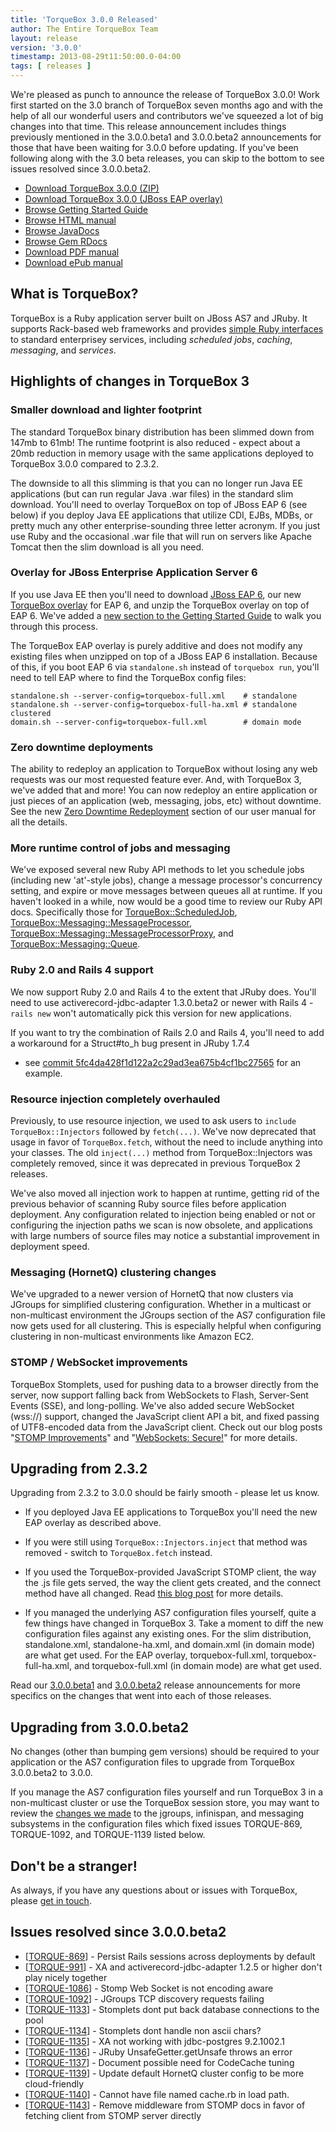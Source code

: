 ```yaml
---
title: 'TorqueBox 3.0.0 Released'
author: The Entire TorqueBox Team
layout: release
version: '3.0.0'
timestamp: 2013-08-29t11:50:00.0-04:00
tags: [ releases ]
---
```


We're pleased as punch to announce the release of TorqueBox 3.0.0!
Work first started on the 3.0 branch of TorqueBox seven months ago and
with the help of all our wonderful users and contributors we've
squeezed a lot of big changes into that time. This release
announcement includes things previously mentioned in the 3.0.0.beta1
and 3.0.0.beta2 announcements for those that have been waiting for
3.0.0 before updating. If you've been following along with the 3.0
beta releases, you can skip to the bottom to see issues resolved since
3.0.0.beta2.

* [Download TorqueBox 3.0.0 (ZIP)][download]
* [Download TorqueBox 3.0.0 (JBoss EAP overlay)][download_overlay]
* [Browse Getting Started Guide][gettingstarted]
* [Browse HTML manual][htmldocs]
* [Browse JavaDocs][javadocs]
* [Browse Gem RDocs][rdocs]
* [Download PDF manual][pdfdocs]
* [Download ePub manual][epubdocs]

## What is TorqueBox?

TorqueBox is a Ruby application server built on JBoss AS7 and JRuby.
It supports Rack-based web frameworks and provides [simple Ruby
interfaces][features] to standard enterprisey services, including
*scheduled jobs*, *caching*, *messaging*, and *services*.

## Highlights of changes in TorqueBox 3

### Smaller download and lighter footprint

The standard TorqueBox binary distribution has been slimmed down from
147mb to 61mb! The runtime footprint is also reduced - expect about a
20mb reduction in memory usage with the same applications deployed to
TorqueBox 3.0.0 compared to 2.3.2.

The downside to all this slimming is that you can no longer run Java
EE applications (but can run regular Java .war files) in the standard
slim download. You'll need to overlay TorqueBox on top of JBoss EAP 6
(see below) if you deploy Java EE applications that utilize CDI, EJBs,
MDBs, or pretty much any other enterprise-sounding three letter
acronym. If you just use Ruby and the occasional .war file that will
run on servers like Apache Tomcat then the slim download is all you
need.

### Overlay for JBoss Enterprise Application Server 6

If you use Java EE then you'll need to download [JBoss EAP
6][download_eap], our new [TorqueBox overlay][download_overlay] for
EAP 6, and unzip the TorqueBox overlay on top of EAP 6. We've added a
[new section to the Getting Started Guide][eap_instructions] to walk
you through this process.

The TorqueBox EAP overlay is purely additive and does not modify any
existing files when unzipped on top of a JBoss EAP 6
installation. Because of this, if you boot EAP 6 via `standalone.sh`
instead of `torquebox run`, you'll need to tell EAP where to find the
TorqueBox config files:

    standalone.sh --server-config=torquebox-full.xml    # standalone
    standalone.sh --server-config=torquebox-full-ha.xml # standalone clustered
    domain.sh --server-config=torquebox-full.xml        # domain mode

### Zero downtime deployments

The ability to redeploy an application to TorqueBox without losing any
web requests was our most requested feature ever. And, with TorqueBox
3, we've added that and more! You can now redeploy an entire
application or just pieces of an application (web, messaging, jobs,
etc) without downtime. See the new [Zero Downtime
Redeployment][zero_downtime] section of our user manual for all the
details.

### More runtime control of jobs and messaging

We've exposed several new Ruby API methods to let you schedule jobs
(including new 'at'-style jobs), change a message processor's
concurrency setting, and expire or move messages between queues all at
runtime. If you haven't looked in a while, now would be a good time to
review our Ruby API docs. Specifically those for
[TorqueBox::ScheduledJob][job_api_docs],
[TorqueBox::Messaging::MessageProcessor][msgproc_api_docs],
[TorqueBox::Messaging::MessageProcessorProxy][msgproxy_api_docs], and
[TorqueBox::Messaging::Queue][queue_api_docs].

### Ruby 2.0 and Rails 4 support

We now support Ruby 2.0 and Rails 4 to the extent that JRuby
does. You'll need to use activerecord-jdbc-adapter 1.3.0.beta2 or
newer with Rails 4 - `rails new` won't automatically pick this version
for new applications.

If you want to try the combination of Rails 2.0 and Rails 4, you'll
need to add a workaround for a Struct#to_h bug present in JRuby 1.7.4
- see [commit
5fc4da428f1d122a2c29ad3ea675b4cf1bc27565][ruby2rails4_bug] for an
example.

### Resource injection completely overhauled

Previously, to use resource injection, we used to ask users to
`include TorqueBox::Injectors` followed by `fetch(...)`. We've now
deprecated that usage in favor of `TorqueBox.fetch`, without the need
to include anything into your classes. The old `inject(...)` method
from TorqueBox::Injectors was completely removed, since it was
deprecated in previous TorqueBox 2 releases.

We've also moved all injection work to happen at runtime, getting rid
of the previous behavior of scanning Ruby source files before
application deployment. Any configuration related to injection being
enabled or not or configuring the injection paths we scan is now
obsolete, and applications with large numbers of source files may
notice a substantial improvement in deployment speed.

### Messaging (HornetQ) clustering changes

We've upgraded to a newer version of HornetQ that now clusters via
JGroups for simplified clustering configuration. Whether in a
multicast or non-multicast environment the JGroups section of the AS7
configuration file now gets used for all clustering. This is
especially helpful when configuring clustering in non-multicast
environments like Amazon EC2.

### STOMP / WebSocket improvements

TorqueBox Stomplets, used for pushing data to a browser directly from
the server, now support falling back from WebSockets to Flash,
Server-Sent Events (SSE), and long-polling. We've also added secure
WebSocket (wss://) support, changed the JavaScript client API a bit,
and fixed passing of UTF8-encoded data from the JavaScript
client. Check out our blog posts "[STOMP Improvements][stomp_improve]"
and "[WebSockets: Secure!][wss]" for more details.


## Upgrading from 2.3.2

Upgrading from 2.3.2 to 3.0.0 should be fairly smooth - please let us know.

* If you deployed Java EE applications to TorqueBox you'll need the
new EAP overlay as described above.

* If you were still using `TorqueBox::Injectors.inject` that method
was removed - switch to `TorqueBox.fetch` instead.

* If you used the TorqueBox-provided JavaScript STOMP client, the way
  the .js file gets served, the way the client gets created, and the
  connect method have all changed. Read [this blog
  post][stomp_improve] for more details.

* If you managed the underlying AS7 configuration files yourself,
quite a few things have changed in TorqueBox 3. Take a moment to diff
the new configuration files against any existing ones. For the slim
distribution, standalone.xml, standalone-ha.xml, and domain.xml (in
domain mode) are what get used. For the EAP overlay,
torquebox-full.xml, torquebox-full-ha.xml, and torquebox-full.xml (in
domain mode) are what get used.

Read our [3.0.0.beta1][] and [3.0.0.beta2][] release announcements for
more specifics on the changes that went into each of those releases.

## Upgrading from 3.0.0.beta2

No changes (other than bumping gem versions) should be required to
your application or the AS7 configuration files to upgrade from
TorqueBox 3.0.0.beta2 to 3.0.0.

If you manage the AS7 configuration files yourself and run TorqueBox 3
in a non-multicast cluster or use the TorqueBox session store, you may
want to review the [changes we made][standalone_ha] to the jgroups,
infinispan, and messaging subsystems in the configuration files which
fixed issues TORQUE-869, TORQUE-1092, and TORQUE-1139 listed below.

## Don't be a stranger!

As always, if you have any questions about or issues with TorqueBox, please [get in touch][community].

## Issues resolved since 3.0.0.beta2

<ul>
<li>[<a href='https://issues.jboss.org/browse/TORQUE-869'>TORQUE-869</a>] -         Persist Rails sessions across deployments by default
</li>
<li>[<a href='https://issues.jboss.org/browse/TORQUE-991'>TORQUE-991</a>] -         XA and activerecord-jdbc-adapter 1.2.5 or higher don&#39;t play nicely together
</li>
<li>[<a href='https://issues.jboss.org/browse/TORQUE-1086'>TORQUE-1086</a>] -         Stomp Web Socket is not encoding aware
</li>
<li>[<a href='https://issues.jboss.org/browse/TORQUE-1092'>TORQUE-1092</a>] -         JGroups TCP discovery requests failing
</li>
<li>[<a href='https://issues.jboss.org/browse/TORQUE-1133'>TORQUE-1133</a>] -         Stomplets dont put back database connections to the pool
</li>
<li>[<a href='https://issues.jboss.org/browse/TORQUE-1134'>TORQUE-1134</a>] -         Stomplets dont handle non ascii chars?
</li>
<li>[<a href='https://issues.jboss.org/browse/TORQUE-1135'>TORQUE-1135</a>] -         XA not working with jdbc-postgres 9.2.1002.1
</li>
<li>[<a href='https://issues.jboss.org/browse/TORQUE-1136'>TORQUE-1136</a>] -         JRuby UnsafeGetter.getUnsafe throws an error
</li>
<li>[<a href='https://issues.jboss.org/browse/TORQUE-1137'>TORQUE-1137</a>] -         Document possible need for CodeCache tuning
</li>
<li>[<a href='https://issues.jboss.org/browse/TORQUE-1139'>TORQUE-1139</a>] -         Update default HornetQ cluster config to be more cloud-friendly
</li>
<li>[<a href='https://issues.jboss.org/browse/TORQUE-1140'>TORQUE-1140</a>] -         Cannot have file named cache.rb in load path.
</li>
<li>[<a href='https://issues.jboss.org/browse/TORQUE-1143'>TORQUE-1143</a>] -         Remove middleware from STOMP docs in favor of fetching client from STOMP server directly
</li>
</ul>




[download]:         /release/org/torquebox/torquebox-dist/3.0.0/torquebox-dist-3.0.0-bin.zip
[download_overlay]: /release/org/torquebox/torquebox-dist/3.0.0/torquebox-dist-3.0.0-eap-overlay.zip
[gettingstarted]:   /getting-started/3.0.0/
[htmldocs]:         /documentation/3.0.0/
[javadocs]:         /documentation/3.0.0/javadoc/
[rdocs]:            /documentation/3.0.0/yardoc/
[pdfdocs]:          /release/org/torquebox/torquebox-docs-en_US/3.0.0/torquebox-docs-en_US-3.0.0.pdf
[epubdocs]:         /release/org/torquebox/torquebox-docs-en_US/3.0.0/torquebox-docs-en_US-3.0.0.epub
[features]:         /features
[community]:        /community/

[download_eap]:     http://www.jboss.org/jbossas/downloads
[eap_instructions]: /getting-started/3.0.0/first-steps.html#first-steps-full-distro
[zero_downtime]:    /documentation/3.0.0/deployment.html#zero-downtime-redeployment
[job_api_docs]:     /documentation/3.0.0/yardoc/TorqueBox/ScheduledJob.html
[msgproc_api_docs]: /documentation/3.0.0/yardoc/TorqueBox/Messaging/MessageProcessor.html
[msgproxy_api_docs]:/documentation/3.0.0/yardoc/TorqueBox/Messaging/MessageProcessorProxy.html
[queue_api_docs]:   /documentation/3.0.0/yardoc/TorqueBox/Messaging/Queue.html
[ruby2rails4_bug]:  https://github.com/torquebox/torquebox/commit/5fc4da428f1d122a2c29ad3ea675b4cf1bc27565
[stomp_improve]:     /news/2013/03/20/stomp-improvements/
[wss]:               /news/2013/03/04/websockets-secure/
[standalone_ha]:     https://github.com/torquebox/torquebox/commits/3.0.0/build/assembly/src/main/resources/standalone/configuration/torquebox-slim-ha.xml
[3.0.0.beta1]:       /news/2013/07/15/torquebox-3-0-0-beta1-released/
[3.0.0.beta2]:       /news/2013/08/07/torquebox-3-0-0-beta2-released/
